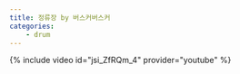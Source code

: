 ```yaml
---
title: 정류장 by 버스커버스커
categories:
    - drum
---
```


{% include video id="jsi_ZfRQm_4" provider="youtube" %}
